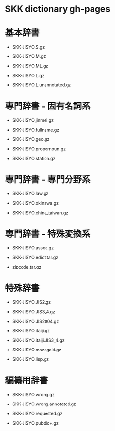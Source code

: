 # SKK dictionary gh-pages


# 基本辞書

  - SKK-JISYO.S.gz

  - SKK-JISYO.M.gz

  - SKK-JISYO.ML.gz

  - SKK-JISYO.L.gz

  - SKK-JISYO.L.unannotated.gz


# 専門辞書 - 固有名詞系

  - SKK-JISYO.jinmei.gz

  - SKK-JISYO.fullname.gz

  - SKK-JISYO.geo.gz

  - SKK-JISYO.propernoun.gz

  - SKK-JISYO.station.gz


# 専門辞書 - 専門分野系

  - SKK-JISYO.law.gz

  - SKK-JISYO.okinawa.gz

  - SKK-JISYO.china_taiwan.gz


# 専門辞書 - 特殊変換系

  - SKK-JISYO.assoc.gz

  - SKK-JISYO.edict.tar.gz

  - zipcode.tar.gz


# 特殊辞書

  - SKK-JISYO.JIS2.gz

  - SKK-JISYO.JIS3_4.gz

  - SKK-JISYO.JIS2004.gz

  - SKK-JISYO.itaiji.gz

  - SKK-JISYO.itaiji.JIS3_4.gz

  - SKK-JISYO.mazegaki.gz

  - SKK-JISYO.lisp.gz


# 編纂用辞書

  - SKK-JISYO.wrong.gz

  - SKK-JISYO.wrong.annotated.gz

  - SKK-JISYO.requested.gz

  - SKK-JISYO.pubdic+.gz
